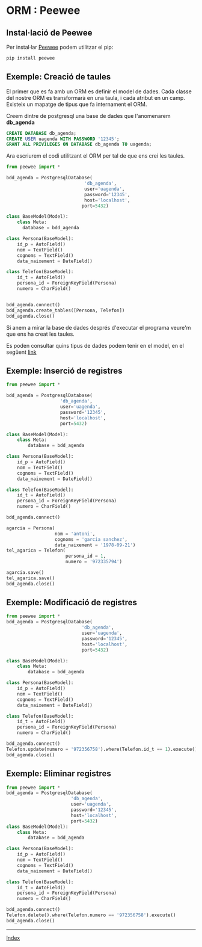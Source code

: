 # ORM : Peewee

## Instal·lació de Peewee
Per instal·lar [Peewee](https://docs.peewee-orm.com/en/latest/) podem utilitzar el pip:

```python
pip install peewee
```

## Exemple: Creació de taules

El primer que es fa amb un ORM es definir el model de dades. Cada classe del nostre ORM es transformarà en una taula, i cada atribut en un camp. Existeix un mapatge de tipus que fa internament el ORM.

Creem dintre de postgresql una base de dades que l'anomenarem **db_agenda**

```sql
CREATE DATABASE db_agenda;
CREATE USER uagenda WITH PASSWORD '12345';
GRANT ALL PRIVILEGES ON DATABASE db_agenda TO uagenda;
```

Ara escriurem el codi utilitzant el ORM per tal de que ens crei les taules.


```python
from peewee import *

bdd_agenda = PostgresqlDatabase(
                             'db_agenda',
                             user='uagenda',
                             password='12345',
                             host='localhost',
                            port=5432)

class BaseModel(Model):
    class Meta:
      database = bdd_agenda

class Persona(BaseModel):
    id_p = AutoField()
    nom = TextField()
    cognoms = TextField()
    data_naixement = DateField()

class Telefon(BaseModel):
    id_t = AutoField()
    persona_id = ForeignKeyField(Persona)
    numero = CharField()


bdd_agenda.connect()
bdd_agenda.create_tables([Persona, Telefon])
bdd_agenda.close()
```
Si anem a mirar la base de dades després d'executar el programa veure'm que ens ha creat les taules.

Es poden consultar quins tipus de dades podem tenir en el model, en el següent [link](https://docs.peewee-orm.com/en/latest/peewee/models.html)


## Exemple: Inserció de registres

```python
from peewee import *

bdd_agenda = PostgresqlDatabase(
                    'db_agenda',
                    user='uagenda',
                    password='12345',
                    host='localhost',
                    port=5432)

class BaseModel(Model):
    class Meta:
        database = bdd_agenda

class Persona(BaseModel):
    id_p = AutoField()
    nom = TextField()
    cognoms = TextField()
    data_naixement = DateField()

class Telefon(BaseModel):
    id_t = AutoField()
    persona_id = ForeignKeyField(Persona)
    numero = CharField()

bdd_agenda.connect()

agarcia = Persona(
                  nom = 'antoni',
                  cognoms = 'garcia sanchez',
                  data_naixement = '1978-09-21')
tel_agarica = Telefon(
                      persona_id = 1,
                      numero = '972335794')

agarcia.save()
tel_agarica.save()
bdd_agenda.close()
```

## Exemple: Modificació de registres

```python
from peewee import *
bdd_agenda = PostgresqlDatabase(
                            'db_agenda',
                            user='uagenda',
                            password='12345',
                            host='localhost',
                            port=5432)

class BaseModel(Model):
    class Meta:
        database = bdd_agenda

class Persona(BaseModel):
    id_p = AutoField()
    nom = TextField()
    cognoms = TextField()
    data_naixement = DateField()

class Telefon(BaseModel):
    id_t = AutoField()
    persona_id = ForeignKeyField(Persona)
    numero = CharField()

bdd_agenda.connect()
Telefon.update(numero = '972356758').where(Telefon.id_t == 1).execute()
bdd_agenda.close()
```
## Exemple: Eliminar registres

```python
from peewee import *
bdd_agenda = PostgresqlDatabase(
                        'db_agenda',
                        user='uagenda',
                        password='12345',
                        host='localhost',
                        port=5432)
class BaseModel(Model):
    class Meta:
        database = bdd_agenda

class Persona(BaseModel):
    id_p = AutoField()
    nom = TextField()
    cognoms = TextField()
    data_naixement = DateField()

class Telefon(BaseModel):
    id_t = AutoField()
    persona_id = ForeignKeyField(Persona)
    numero = CharField()

bdd_agenda.connect()
Telefon.delete().where(Telefon.numero == '972356758').execute()
bdd_agenda.close()
```

***
[Index](../../../README.md)
